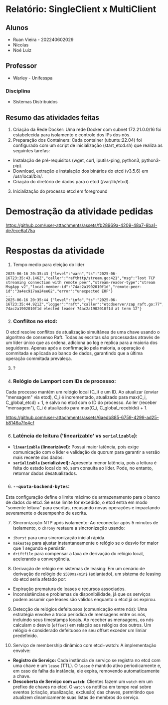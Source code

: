 # Relatório: SingleClient x MultiClient

## Alunos
- Ruan Vieira - 202240602029
- Nicolas
- Noé Luiz

## Professor
- Warley - Unifesspa

### Disciplina 
- Sistemas Distribuidos

## Resumo das atividades feitas
1. Criação da Rede Docker: Uma rede Docker com subnet 172.21.0.0/16 foi estabelecida para isolamento e controle dos IPs dos nós.
2. Preparação dos Containers: Cada container (ubuntu:22.04) foi configurado com um script de inicialização (start_etcd.sh) que realiza as seguintes tarefas:
  - Instalação de pré-requisitos (wget, curl, iputils-ping, python3, python3-pip).
  - Download, extração e instalação dos binários do etcd (v3.5.6) em /usr/local/bin/.
  - Criação do diretório de dados para o etcd (/var/lib/etcd).
3. Inicialização do processo etcd em foreground

# Demostração da atividade pedidas
https://github.com/user-attachments/assets/fb28969a-4209-48a7-8ba1-de7ece6af75a

# Respostas da atividade
1. Tempo medio para eleição do lider
```
2025-06-16 20:35:43 {"level":"warn","ts":"2025-06-16T23:35:43.146Z","caller":"rafthttp/stream.go:421","msg":"lost TCP streaming connection with remote peer","stream-reader-type":"stream MsgApp v2","local-member-id":"74ac2a1902010f1d","remote-peer-id":"3a4ec917aa24ee62","error":"unexpected EOF"}
...
2025-06-16 20:35:44 {"level":"info","ts":"2025-06-16T23:35:44.921Z","logger":"raft","caller":"etcdserver/zap_raft.go:77","msg":"raft.node: 74ac2a1902010f1d elected leader 74ac2a1902010f1d at term 12"}
```

2. ### Conflitos no etcd:
O etcd resolve conflitos de atualização simultânea de uma chave usando o algoritmo de consenso Raft. Todas as escritas são processadas através de um líder único que as ordena, adiciona ao log e replica para a maioria dos seguidores. Apenas após a confirmação pela maioria, a operação é commitada e aplicada ao banco de dados, garantindo que a última operação commitada prevaleça.

3. ?

4. ### Relógio de Lamport com IDs de processo:
Cada processo mantém um relógio local (C_i) e um ID. Ao atualizar (enviar "mensagem" via etcd), C_i é incrementado, atualizado para max(C_i, C_global_etcd) + 1, e salvo no etcd com o ID do processo. Ao ler (receber "mensagem"), C_i é atualizado para max(C_i, C_global_recebido) + 1.


https://github.com/user-attachments/assets/6aedb885-6759-4299-ad25-b8146a7fe4cf



6. ### Latência de leitura ('linearizable' vs `serializable`):
* **`linearizable` (linearizável):** Possui maior latência, pois exige comunicação com o líder e validação de quorum para garantir a versão mais recente dos dados:
* **`serializable` (serializável):** Apresenta menor latência, pois a leitura é feita do estado local do nó, sem consulta ao líder. Pode, no entanto, retornar dados desatualizados.

6. ### `--quota-backend-bytes`:
Esta configuração define o limite máximo de armazenamento para o banco de dados do etcd. Se esse limite for excedido, o etcd entra em modo "somente leitura" para escritas, recusando novas operações e impactando severamente o desempenho de escrita.

7. Sincronização NTP após isolamento:
Ao reconectar após 5 minutos de isolamento, o `chrony` restaura a sincronização usando:
* `iburst` para uma sincronização inicial rápida.
* `makestep` para ajustar instantaneamente o relógio se o desvio for maior que 1 segundo e persistir.
* `driftfile` para compensar a taxa de derivação do relógio local, acelerando a convergência.

8. Derivação de relógio em sistemas de leasing:
Em um cenário de derivação de relógio de `$500ms/min$` (adiantado), um sistema de leasing do etcd seria afetado por:
* Expiração prematura de leases e recursos associados.
* Inconsistências e problemas de disponibilidade, já que os serviços podem assumir que leases são válidos enquanto o etcd já os expirou.

9. Detecção de relógios defeituosos (comunicação entre nós):
Uma estratégia envolve a troca periódica de mensagens entre os nós, incluindo seus timestamps locais. Ao receber as mensagens, os nós calculam o desvio (`offset`) em relação aos relógios dos outros. Um relógio é considerado defeituoso se seu offset exceder um limiar predefinido.

10. Serviço de membership dinâmico com etcd+watch:
A implementação envolve:
* **Registro de Serviço:** Cada instância de serviço se registra no etcd com uma chave e um `lease` (TTL). O `lease` é mantido ativo periodicamente e, em caso de falha da instância, ele expira, removendo automaticamente a chave.
* **Descoberta de Serviço com `watch`:** Clientes fazem um `watch` em um prefixo de chaves no etcd. O `watch` os notifica em tempo real sobre eventos (criação, atualização, exclusão) das chaves, permitindo que atualizem dinamicamente suas listas de membros do serviço.
